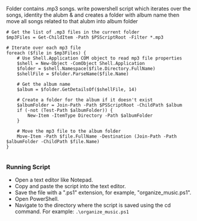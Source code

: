 Folder contains .mp3 songs. write powershell script which iterates over the songs, identity the alubm &  and creates a folder with album name then move all songs related to that alubm into album folder


```
# Get the list of .mp3 files in the current folder
$mp3Files = Get-ChildItem -Path $PSScriptRoot -Filter *.mp3

# Iterate over each mp3 file
foreach ($file in $mp3Files) {
    # Use Shell.Application COM object to read mp3 file properties
    $shell = New-Object -ComObject Shell.Application
    $folder = $shell.Namespace($file.Directory.FullName)
    $shellFile = $folder.ParseName($file.Name)
    
    # Get the album name
    $album = $folder.GetDetailsOf($shellFile, 14)

    # Create a folder for the album if it doesn't exist
    $albumFolder = Join-Path -Path $PSScriptRoot -ChildPath $album
    if (-not (Test-Path $albumFolder)) {
        New-Item -ItemType Directory -Path $albumFolder
    }

    # Move the mp3 file to the album folder
    Move-Item -Path $file.FullName -Destination (Join-Path -Path $albumFolder -ChildPath $file.Name)
}


```



### Running Script

- Open a text editor like Notepad.
- Copy and paste the script into the text editor.
- Save the file with a ".ps1" extension, for example, "organize_music.ps1".
- Open PowerShell.
- Navigate to the directory where the script is saved using the cd command. For example:
`.\organize_music.ps1`

